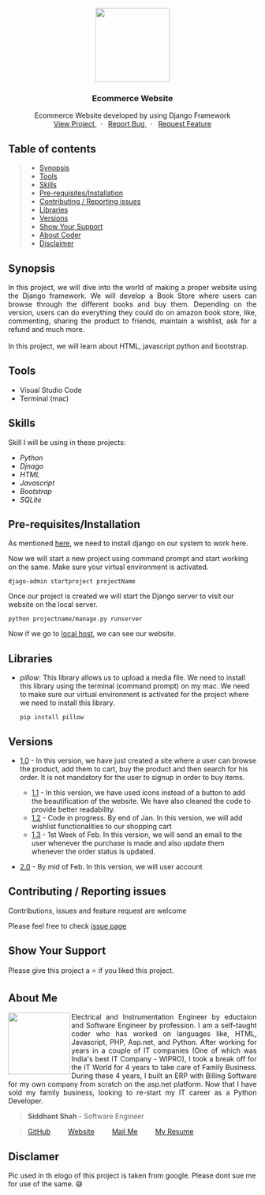 
<p align="center">
    <img src="https://user-images.githubusercontent.com/59141234/71921367-b93bdc80-31ae-11ea-9de7-0435061f7750.png" height="150px" />
</p>
<h3 align="center">Ecommerce Website</h3>
<p align="center">
    Ecommerce Website developed by using Django Framework
    <br />
    <a href="https://github.com/siddhantshah1986/Django-Projects/tree/master/Ecommerce%20Website">
        View Project
    </a>
    &nbsp;&nbsp;·&nbsp;&nbsp;
    <a href="https://github.com/siddhantshah1986/Django-Projects/issues">
        Report Bug
    </a>
    &nbsp;&nbsp;·&nbsp;&nbsp;
    <a href="https://github.com/siddhantshah1986/Django-Projects/issues">
        Request Feature
    </a>
</p>

<!-- Table of Content -->
## Table of contents

> * [Synopsis](#synopsis)
> * [Tools](#tools)
> * [Skills](#skills)
> * [Pre-requisites/Installation](#Pre-requisites/Installation)
> * [Contributing / Reporting issues](#contributing--reporting-issues) 
> * [Libraries](#Libraries) 
> * [Versions](#Versions)
> * [Show Your Support](#Show-Your-Support)
> * [About Coder](#about-me)
> * [Disclaimer](#Disclaimer)


<!-- Synopsis -->
## Synopsis
<p align="justify">
In this project, we will dive into the world of making a proper website using the Django framework. We will develop a Book Store where users can browse through the different books and buy them. Depending on the version, users can do everything they could do on amazon book store, like, commenting, sharing the product to friends, maintain a wishlist, ask for a refund and much more.
<br /><br />
In this project, we will learn about HTML, javascript python and bootstrap.
</p>

<!-- Tools I have used t make this project -->
## Tools
* Visual Studio Code
* Terminal (mac)

<!-- Skill h=that will be required in this project -->
## Skills
Skill I will be using in these projects:
- *Python*
- *Djnago*
- *HTML*
- *Javascript*
- *Bootstrap*
- *SQLite*

<!-- Pre-requisites and installation required before working on this project -->
## Pre-requisites/Installation
As mentioned [here]("https://github.com/siddhantshah1986/Django-Projects/blob/master/README.md" ""), we need to install django on our system to work here.

Now we will start a new project using command prompt and start working on the same. Make sure your virtual environment is activated.
    
`djago-admin startproject projectName`

Once our project is created we will start the Django server to visit our website on the local server.

`python projectname/manage.py runserver`

Now if we go to [local host]("https://127.0.0.1:8000" ""), we can see our website.
    

<!-- Libraries I have used inthis project -->
## Libraries

- *pillow*: This library allows us to upload a media file. We need to install this library using the terminal (command prompt) on my mac. We need to make sure our virtual environment is activated for the project where we need to install this library.
    
    `pip install pillow`


<!-- Details of different version of project -->
## Versions
- [1.0](https://github.com/siddhantshah1986/Django-Projects/tree/571058ca863b0b9c1ba7dfae0b58734e07dff4f5/Ecommerce%20Website) - In this version, we have just created a site where a user can browse the product, add them to cart, buy the product and then search for his order. It is not mandatory for the user to signup in order to buy items.
    - [1.1](https://github.com/siddhantshah1986/Django-Projects/tree/d66b5b21a54f57fd17a9e716fe6ecd9fd04b3f60/Ecommerce%20Website) - In this version, we have used icons instead of a button to add the beautification of the website. We have also cleaned the code to provide better readability.
    - [1.2](#) - Code in progress. By end of Jan. In this version, we will add wishlist functionalities to our shopping cart
    - [1.3](#) - 1st Week of Feb. In this version, we will send an email to the user whenever the purchase is made and also update them whenever the order status is updated.

- [2.0](#) - By mid of Feb. In this version, we will user account

<!-- Asking for Contributions and Issues -->
## Contributing / Reporting issues

Contributions, issues and feature request are welcome

Please feel free to check [issue page](https://github.com/siddhantshah1986/Python-Basics/issues)

<!-- Asking for Supports -->
## Show Your Support

Please give this project a :star: if you liked this project.

<!-- Displaying message about me -->
## About Me

<img align="left" src="https://user-images.githubusercontent.com/59141234/71932585-18f1b200-31c6-11ea-9e2a-50bce063de57.png" width="125px">

<p align="justify">
    Electrical and Instrumentation Engineer by eductaion and Software Engineer by profession. I am a self-taught coder who has worked on languages like, HTML, Javascript, PHP, Asp.net, and Python. After working for years in a couple of IT companies (One of which was India's best IT Company - WIPRO), I took a break off for the IT World for 4 years to take care of Family Business. During these 4 years, I built an ERP with Billing Software for my own company from scratch on the asp.net platform. Now that I have sold my family business, looking to re-start my IT career as a Python Developer.
</p>

> **Siddhant Shah** - Software Engineer

>[GitHub](https://gist.github.com/siddhantshah1986 "Siddhant Git Hub")
&emsp;&emsp;
[Website](https://gist.github.com/siddhantshah1986 "Siddhant Website")
&emsp;&emsp;
[Mail Me](mailto:siddhant.shah.1986@gmail.com "siddhant.shah.1986@gmail.com")
&emsp;&emsp;
[My Resume](mailto:siddhant.shah.1986@gmail.com "siddhant.shah.1986@gmail.com")

## Disclamer
Pic used in th elogo of this project is taken from google. Please dont sue me for use of the same. :sweat_smile:
